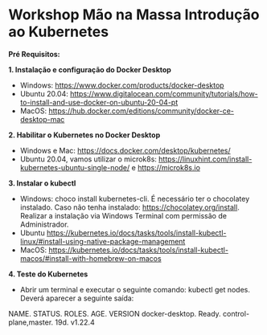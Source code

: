 # Workshop Mão na Massa Introdução ao Kubernetes

**Pré Requisitos:**

**1. Instalação e configuração do Docker Desktop**
- Windows: https://www.docker.com/products/docker-desktop
- Ubuntu 20.04: https://www.digitalocean.com/community/tutorials/how-to-install-and-use-docker-on-ubuntu-20-04-pt
- MacOS: https://hub.docker.com/editions/community/docker-ce-desktop-mac

**2. Habilitar o Kubernetes no Docker Desktop**
- Windows e Mac: https://docs.docker.com/desktop/kubernetes/
- Ubuntu 20.04, vamos utilizar o microk8s: https://linuxhint.com/install-kubernetes-ubuntu-single-node/ e https://microk8s.io

**3. Instalar o kubectl**
- Windows: choco install kubernetes-cli. É necessário ter o chocolatey instalado. Caso não tenha instalado: https://chocolatey.org/install. Realizar a instalação via Windows Terminal com permissão de Administrador. 
- Ubuntu https://kubernetes.io/docs/tasks/tools/install-kubectl-linux/#install-using-native-package-management
- MacOS: https://kubernetes.io/docs/tasks/tools/install-kubectl-macos/#install-with-homebrew-on-macos

**4. Teste do Kubernetes**
- Abrir um terminal e executar o seguinte comando: kubectl get nodes. Deverá aparecer a seguinte saída:

NAME.            STATUS.        ROLES.              AGE.  VERSION
docker-desktop.   Ready.   control-plane,master.    19d.  v1.22.4 
